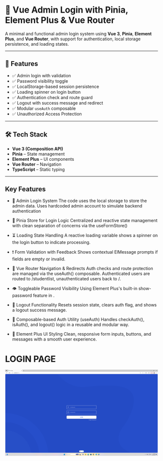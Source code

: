 # 🔐 Vue Admin Login with Pinia, Element Plus & Vue Router

A minimal and functional admin login system using **Vue 3**, **Pinia**, **Element Plus**, and **Vue Router**, with support for authentication, local storage persistence, and loading states.

---

## 📂 Features

- ✅ Admin login with validation
- ✅ Password visibility toggle
- ✅ LocalStorage-based session persistence
- ✅ Loading spinner on login button
- ✅ Authentication check and route guard
- ✅ Logout with success message and redirect
- ✅ Modular `useAuth` composable
- ✅ Unauthorized Access Protection

---

## 🛠️ Tech Stack

- **Vue 3 (Composition API)**
- **Pinia** – State management
- **Element Plus** – UI components
- **Vue Router** – Navigation
- **TypeScript** – Static typing

---

## Key Features

- 🔐 Admin Login System
The code uses the local storage to store the admin data. Uses hardcoded admin account to simulate backend authentication

- 🔄 Pinia Store for Login Logic
Centralized and reactive state management with clean separation of concerns via the useFormStore()

- ⏳ Loading State Handling
A reactive loading variable shows a spinner on the login button to indicate processing.

- ❗ Form Validation with Feedback
Shows contextual ElMessage prompts if fields are empty or invalid.

- 🔁 Vue Router Navigation & Redirects
Auth checks and route protection are managed via the useAuth() composable. Authenticated users are routed to /studentlist, unauthenticated users back to /.

- 👁 Toggleable Password Visibility
Using Element Plus's built-in show-password feature in <el-input>.

- 🚪 Logout Functionality
Resets session state, clears auth flag, and shows a logout success message.

- 🧩 Composable-based Auth Utility (useAuth)
Handles checkAuth(), isAuth(), and logout() logic in a reusable and modular way.

- 🎨 Element Plus UI Styling
Clean, responsive form inputs, buttons, and messages with a smooth user experience.


# LOGIN PAGE

![Alt text](src/assets/ss/Screenshot%202025-06-26%20142445.png)
